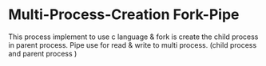 # Multi-Process-Creation Fork-Pipe
This process implement to use c language &amp; fork is create the child process in parent process. Pipe use for read &amp; write to multi process. (child process and parent process )
